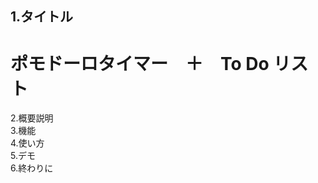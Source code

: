 <h2>1.タイトル</h2>
<h1>ポモドーロタイマー　＋　To Do リスト</h1>
2.概要説明</br>
3.機能</br>
4.使い方</br>
5.デモ</br>
6.終わりに</br>
